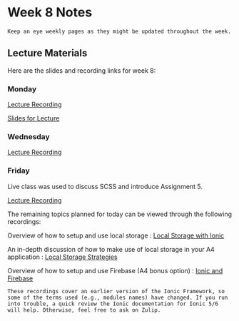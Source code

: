 Week 8 Notes
============================

```{note}
Keep an eye weekly pages as they might be updated throughout the week.
```

## Lecture Materials

Here are the slides and recording links for week 8:

### Monday

[Lecture Recording](https://uci.yuja.com/V/Video?v=7418769&node=31791516&a=181931742&autoplay=1)

<a href="../resources/02_27_23-mobile_sass.pdf" >Slides for Lecture</a>

### Wednesday

[Lecture Recording](https://uci.yuja.com/V/Video?v=7430685&node=31858130&a=90554448&autoplay=1)

### Friday

Live class was used to discuss SCSS and introduce Assignment 5.

[Lecture Recording](https://uci.zoom.us/rec/share/4zhAJkqm7SWtZa1yqzSYFMBwGN0YT0imW4Bdrd2pRioKstoUCV_Lx_yvhljHuFz8.OntwP7FECeYP2HBf?startTime=1677877151000)


The remaining topics planned for today can be viewed through the following recordings:

Overview of how to setup and use local storage
: [Local Storage with Ionic](https://uci.yuja.com/V/Video?v=2319170&node=8355473&a=6478969&autoplay=1)

An in-depth discussion of how to make use of local storage in your A4 application
: [Local Storage Strategies](https://uci.yuja.com/V/Video?v=2328971&node=8382259&a=97202800&autoplay=1)

Overview of how to setup and use Firebase (A4 bonus option)
: [Ionic and Firebase](https://uci.yuja.com/V/Video?v=2319170&node=8355473&a=6478969&autoplay=1)

```{note}
These recordings cover an earlier version of the Ionic Framework, so some of the terms used (e.g., modules names) have changed. If you run into trouble, a quick review the Ionic documentation for Ionic 5/6 will help. Otherwise, feel free to ask on Zulip.

```
